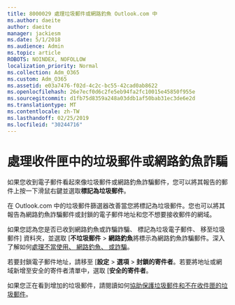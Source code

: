 ```yaml
---
title: 8000029 處理垃圾郵件或網路釣魚 Outlook.com 中
ms.author: daeite
author: daeite
manager: jackiesm
ms.date: 5/1/2018
ms.audience: Admin
ms.topic: article
ROBOTS: NOINDEX, NOFOLLOW
localization_priority: Normal
ms.collection: Adm_O365
ms.custom: Adm_O365
ms.assetid: e03a7476-f02d-4c2c-bc55-42cad0ab8622
ms.openlocfilehash: 26e7ecf0d6c2fe5eb94fa2fc10015e45850f955e
ms.sourcegitcommit: d1fb75d8359a248a03ddb1af50bab31ec3de6e2d
ms.translationtype: MT
ms.contentlocale: zh-TW
ms.lasthandoff: 02/25/2019
ms.locfileid: "30244716"
---
```

# <a name="deal-with-spam-or-phishing-scams-in-your-inbox"></a>處理收件匣中的垃圾郵件或網路釣魚詐騙

如果您收到電子郵件看起來像垃圾郵件或網路釣魚詐騙郵件，您可以將其報告的郵件上按一下滑鼠右鍵並選取**標記為垃圾郵件**。 
  
在 Outlook.com 中的垃圾郵件篩選器改善當您將標記為垃圾郵件。您也可以將其報告為網路釣魚詐騙郵件或封鎖的電子郵件地址和您不想要接收郵件的網域。
  
如果您認為您是否已收到網路釣魚或詐騙詐騙、 標記為垃圾電子郵件、 移至垃圾郵件] 資料夾，並選取 [**不垃圾郵件** \> **網路釣魚**將標示為網路釣魚詐騙郵件。深入了解如何[處理不當使用、 網路釣魚、 或詐騙](https://go.microsoft.com/fwlink/p/?linkid=873139)。
  
若要封鎖電子郵件地址，請移至 [**設定** \> **選項** \> **封鎖的寄件者**。若要將地址或網域新增至安全的寄件者清單中，選取 [**安全的寄件者**。 
  
如果您正在看到增加的垃圾郵件，請閱讀如何[協助保護垃圾郵件和不在收件匣的垃圾郵件](https://go.microsoft.com/fwlink/p/?linkid=873140)。
  


